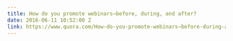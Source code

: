 ```yaml
---
title: How do you promote webinars—before, during, and after?
date: 2016-06-11 10:52:00 Z
link: https://www.quora.com/How-do-you-promote-webinars—before-during-and-after/answer/Gilles-Bertaux
---
```


